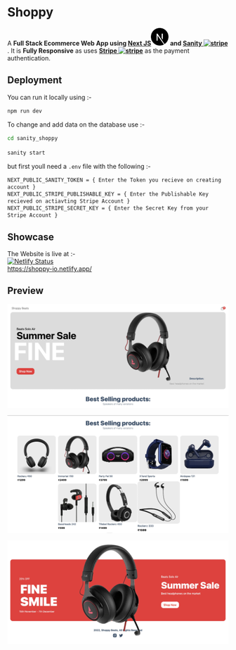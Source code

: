 # Shoppy

A <b>Full Stack Ecommerce Web App using <a href="https://nextjs.org/">Next JS<img src="https://github.com/devicons/devicon/blob/master/icons/nextjs/nextjs-original.svg" alt="nextjs" width="40" height="40" /></a> and <a href="https://www.sanity.io/">Sanity <img src="https://www.sanity.io/static/images/logo_rounded_square.png" alt="stripe" width="24" height="24" /></a></b>. It is <b>Fully Responsive</b> as uses <b><a href="https://www.sanity.io/">Stripe <img src="https://cdn.iconscout.com/icon/free/png-256/stripe-2-498440.png" alt="stripe" height="24" width="24" /></a></b> as the payment authentication.

## Deployment

You can run it locally using :-
```bash
npm run dev
```

To change and add data on the database use :-
```bash
cd sanity_shoppy

sanity start
```

but first youll need a `.env` file with the following :-
```code
NEXT_PUBLIC_SANITY_TOKEN = { Enter the Token you recieve on creating account }
NEXT_PUBLIC_STRIPE_PUBLISHABLE_KEY = { Enter the Publishable Key recieved on actiavting Stripe Account }
NEXT_PUBLIC_STRIPE_SECRET_KEY = { Enter the Secret Key from your Stripe Account }
```



## Showcase
The Website is live at :- 
<br />
[![Netlify Status](https://api.netlify.com/api/v1/badges/cc346e41-de48-4644-b9e1-03b7ff7f4a6d/deploy-status)](https://app.netlify.com/sites/shoppy-io/deploys)
<br />
https://shoppy-io.netlify.app/


## Preview

![3](./assets/3.jpg)

![2](./assets/2.jpg)

![1](./assets/1.jpg)



